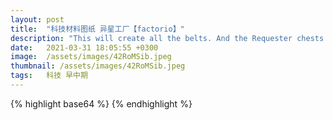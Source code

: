 ```yaml
---
layout: post
title:  "科技材料图纸 异星工厂【factorio】"
description: "This will create all the belts. And the Requester chests are there so when you upgrade your belts they will all be converted to the best ones before new ones are build"
date:   2021-03-31 18:05:55 +0300
image:  /assets/images/42RoMSib.jpeg
thumbnail: /assets/images/42RoMSib.jpeg
tags:   科技 早中期
---
```

{% highlight base64 %}
{% endhighlight %}
